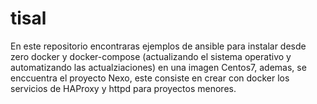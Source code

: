 # tisal

En este repositorio encontraras ejemplos de ansible para instalar desde zero docker y docker-compose (actualizando el sistema operativo y automatizando las actualziaciones) en una imagen Centos7, ademas, se enccuentra el proyecto Nexo, este consiste en crear con docker los servicios de HAProxy y httpd para proyectos menores.
